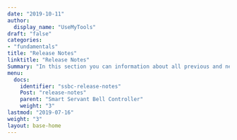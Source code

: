 ```yaml
---
date: "2019-10-11"
author:
  display_name: "UseMyTools"
draft: "false"
categories:
- "fundamentals"
title: "Release Notes"
linktitle: "Release Notes"
Summary: "In this section you can information about all previous and new releases of Smart Servant Bell Controller"
menu:
  docs:
    identifier: "ssbc-release-notes"
    Post: "release-notes"
    parent: "Smart Servant Bell Controller"
    weight: "3"
lastmod: "2019-07-16"
weight: "3"
layout: base-home
---
```


